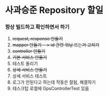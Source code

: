 # 사과승준 Repository 할일

### 항상 빌드하고 확인하면서 하기

1. ~~request, response 만들기~~
2. ~~mapper 만들기 --> id 관련 워닝 뜨는거 고치기~~
3. ~~controller 만들기~~ 
4. ~~기본 서비스 만들기~~
5. 테스트 돌리기
6. ~~상세 서비스 만들기~~
7. 상세 서비스 테스트
8. 로그가 안된다고 하는데 작동은 잘됨, 해결하기
9. 테스크탑 로컬에 GpsControllerTest 있음
